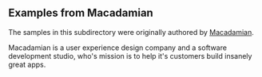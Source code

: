 ## Examples from Macadamian

The samples in this subdirectory were originally authored by [Macadamian](http://www.macadamian.com/).

Macadamian is a user experience design company and a software development studio, 
who's mission is to help it's customers build insanely great apps.

